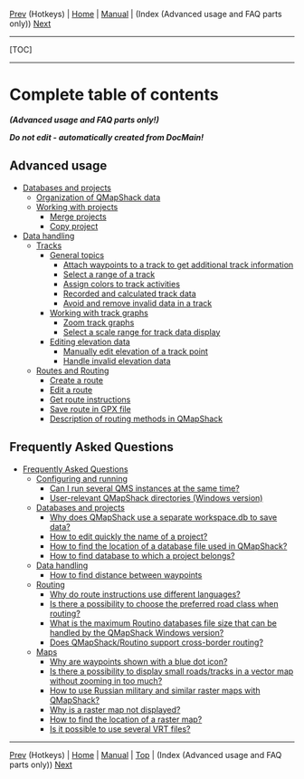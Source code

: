 [Prev](AxHotkeys) (Hotkeys) | [Home](Home) | [Manual](DocMain) | (Index (Advanced usage and FAQ parts only)) [Next](AxAdvIndex)
- - -
[TOC]
- - -

# Complete table of contents

 ___(Advanced usage and FAQ parts only!)___

___Do not edit - automatically created from DocMain!___


## Advanced usage

* [Databases and projects](AdvProjects)
    * [Organization of QMapShack data](AdvProjects#markdown-header-organization-of-qmapshack-data)
    * [Working with projects](AdvProjActions)
        * [Merge projects](AdvProjActions#markdown-header-merge-projects)
        * [Copy project](AdvProjActions#markdown-header-copy-project)
* [Data handling](AdvDataHandling)    
    * [Tracks](AdvTracks)    
        * [General topics](AdvTrkGeneral)
            * [Attach waypoints to a track to get additional track information](AdvTrkGeneral#markdown-header-attach-waypoints-to-a-track-to-get-additional-track-information)
            * [Select a range of a track](AdvTrkGeneral#markdown-header-select-a-range-of-a-track)
            * [Assign colors to track activities](AdvTrkGeneral#markdown-header-assign-colors-to-track-activities)
            * [Recorded and calculated track data](AdvTrkGeneral#markdown-header-recorded-and-calculated-track-data)
            * [Avoid and remove invalid data in a track](AdvTrkGeneral#markdown-header-avoid-and-remove-invalid-data-in-a-track)
        * [Working with track graphs](AdvTrkGraphs)
            * [Zoom track graphs](AdvTrkGraphs#markdown-header-zoom-track-graphs)
            * [Select a scale range for track data display](AdvTrkGraphs#markdown-header-select-a-scale-range-for-track-data-display)
        * [Editing elevation data](AdvTrkElevation)            
            * [Manually edit elevation of a track point ](AdvTrkElevation#markdown-header-manually-edit-elevation-of-a-track-point)
            * [Handle invalid elevation data](AdvTrkElevation#markdown-header-handle-invalid-elevation-data)
    * [Routes and Routing](AdvRoutes)
        * [Create a route](AdvRoutes#markdown-header-create-a-route)
        * [Edit a route](AdvRoutes#markdown-header-edit-a-route)
        * [Get route instructions](AdvRoutes#markdown-header-get-route-instructions)
        * [Save route in GPX file](AdvRoutes#markdown-header-save-route-in-gpx-file)
        * [Description of routing methods in QMapShack](AdvRoutes#markdown-header-description-of-routing-methods-in-qmapshack)


## Frequently Asked Questions

* [Frequently Asked Questions](DocFaq)
    * [Configuring and running](DocFaqConfig)
        * [Can I run several QMS instances at the same time?](DocFaqConfig#markdown-header-can-i-run-several-qms-instances-at-the-same-time)
        * [User-relevant QMapShack directories (Windows version)](DocFaqConfig#markdown-header-user-relevant-qmapshack-directories-windows-version)
    * [Databases and projects](DocFaqData)
        * [Why does QMapShack use a separate workspace.db to save data?](DocFaqData#markdown-header-why-does-qmapshack-use-a-separate-workspacedb-to-save-data)
        * [How to edit quickly the name of a project?](DocFaqData#markdown-header-how-to-edit-quickly-the-name-of-a-project)
        * [How to find the location of a database file used in QMapShack?](DocFaqData#markdown-header-how-to-find-the-location-of-a-database-file-used-in-qmapshack)
        * [How to find database to which a project belongs?](DocFaqData#markdown-header-how-to-find-database-to-which-a-project-belongs)
    * [Data handling](DocFaqHandling)
        * [How to find distance between waypoints](DocFaqHandling#markdown-header-how-to-find-distance-between-waypoints)
    * [Routing](DocFaqRouting)
        * [Why do route instructions use different languages?](DocFaqRouting#markdown-header-why-do-route-instructions-use-different-languages)
        * [Is there a possibility to choose the preferred road class when routing?](DocFaqRouting#markdown-header-is-there-a-possibility-to-choose-the-preferred-road-class-when-routing)
        * [What is the maximum Routino databases file size that can be handled by the QMapShack Windows version?](DocFaqRouting#markdown-header-what-is-the-maximum-routino-databases-file-size-that-can-be-handled-by-the-qmapshack-windows-version)
        * [Does QMapShack/Routino support cross-border routing?](DocFaqRouting#markdown-header-does-qmapshackroutino-support-cross-border-routing)
    * [Maps](DocFaqMaps)
        * [Why are waypoints shown with a blue dot icon?](DocFaqMaps#markdown-header-why-are-waypoints-shown-with-a-blue-dot-icon)
        * [Is there a possibility to display small roads/tracks in a vector map without zooming in too much?](DocFaqMaps#markdown-header-is-there-a-possibility-to-display-small-roadstracks-in-a-vector-map-without-zooming-in-too-much)
        * [How to use Russian military and similar raster maps with QMapShack?](DocFaqMaps#markdown-header-how-to-use-russian-military-and-similar-raster-maps-with-qmapshack)
        * [Why is a raster map not displayed?   ](DocFaqMaps#markdown-header-why-is-a-raster-map-not-displayed)
        * [How to find the location of a raster map?](DocFaqMaps#markdown-header-how-to-find-the-location-of-a-raster-map)
        * [Is it possible to use several VRT files?](DocFaqMaps#markdown-header-is-it-possible-to-use-several-vrt-files)

- - -
[Prev](AxHotkeys) (Hotkeys) | [Home](Home) | [Manual](DocMain) | [Top](#) | (Index (Advanced usage and FAQ parts only)) [Next](AxAdvIndex)
